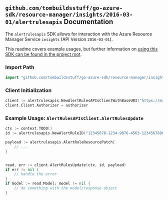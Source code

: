 
## `github.com/tombuildsstuff/go-azure-sdk/resource-manager/insights/2016-03-01/alertrulesapis` Documentation

The `alertrulesapis` SDK allows for interaction with the Azure Resource Manager Service `insights` (API Version `2016-03-01`).

This readme covers example usages, but further information on [using this SDK can be found in the project root](https://github.com/tombuildsstuff/go-azure-sdk/tree/main/docs).

### Import Path

```go
import "github.com/tombuildsstuff/go-azure-sdk/resource-manager/insights/2016-03-01/alertrulesapis"
```


### Client Initialization

```go
client := alertrulesapis.NewAlertRulesAPIsClientWithBaseURI("https://management.azure.com")
client.Client.Authorizer = authorizer
```


### Example Usage: `AlertRulesAPIsClient.AlertRulesUpdate`

```go
ctx := context.TODO()
id := alertrulesapis.NewAlertRuleID("12345678-1234-9876-4563-123456789012", "example-resource-group", "alertRuleValue")

payload := alertrulesapis.AlertRuleResourcePatch{
	// ...
}


read, err := client.AlertRulesUpdate(ctx, id, payload)
if err != nil {
	// handle the error
}
if model := read.Model; model != nil {
	// do something with the model/response object
}
```
